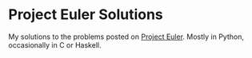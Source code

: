 # Project Euler Solutions

My solutions to the problems posted on [Project Euler](https://projecteuler.net/about). Mostly in Python, occasionally in C or Haskell. 
